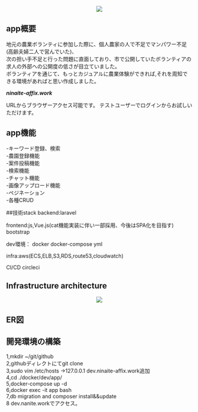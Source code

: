 <p align="center"><img src="https://aws-ninaite-infra.s3.us-east-2.amazonaws.com/%E3%81%97%E3%81%A3%E3%81%A8%E3%82%8A%E4%BF%9D%E6%B9%BF%E3%82%BF%E3%82%A4%E3%83%95%E3%82%9A+%E3%83%8D%E3%83%AD%E3%83%AA+500ml.png"></p>

## app概要
地元の農業ボランティに参加した際に、個人農家の人で不足でマンパワー不足(高齢夫婦二人で営んでいた)、  
次の担い手不足と行った問題に直面しており、市で公開していたボランティアの求人の外部への公開度の低さが目立ていました。  
ボランティアを通じて、もっとカジュアルに農業体験ができれば,それを周知できる環境があればと思い作成しました。  

***ninaite-affix.work***

URLからブラウザーアクセス可能です。
テストユーザーでログインからお試しいただけます。



## app機能
-キーワード登録、検索  
-農園登録機能  
-案件投稿機能  
-検索機能  
-チャット機能  
-画像アップロード機能  
-ペジネーション  
-各種CRUD  

##技術stack
backend:laravel  

frontend:js,Vue.js(cat機能実装に伴い一部採用、今後はSPA化を目指す) bootstrap  

dev環境： docker docker-compose yml  

infra:aws(ECS,ELB,S3,RDS,route53,cloudwatch)  

CI/CD circleci  
## Infrastructure architecture
<p align="center"><img src="https://viewer.diagrams.net/?highlight=0000ff&edit=_blank&layers=1&nav=1&title=Untitled%20Diagram.drawio#R%3Cmxfile%3E%3Cdiagram%20id%3D%2229VhhJ1i6vlpa4bbFShj%22%20name%3D%22Page-1%22%3E5Vxde6I4FP41XuoDhC8v%2FezMbueZzrjP7O5VnwhR0yJhIVTbX78JBBSSqp1ixRkvWjiEfL3nPSc5J9oBo%2FX2JobR6gvxUdAxNH%2FbAeOOYRia67J%2FXPKcS1xbzwXLGPu5aE8wwy9ICDUhTbGPkkpBSkhAcVQVeiQMkUcrMhjHZFMttiBBtdUILpEkmHkwkKV%2FY5%2BuxCgMZyf%2FhPByVbSs2%2F38yRoWhcVIkhX0yWZPBCYdMIoJofnVejtCAZ%2B8Yl7y96avPC07FqOQnvLCNyN%2BgJ8mXz%2BDzacwDWEwivwusEXn6HMx4pikoY%2F4S1oHDElMV2RJWPFbQiIm1JnwAVH6LLCCKSVMtKLrQDxl%2FYmf%2F%2BHv9yzDLgT%2FMkFX62laWWS8FW3kd8%2F7d3coxmtEUSyE8mDF%2BBOSxh46MEIxQArjJaIHyhUVIr%2BiEGIubxBh3YmfWYEYBZDip6p%2BQKFmy7LcDgl2IcB4AzCi208wSEVLg9uhhBVJaYBDNCqVn8%2BVD5NVid8Tiilm6nwL5yi4IwmmmITs2ZxQStZ7BQYBXvIHlKM8hOLOY%2FPNQdjHlylyxNtfb5ec8z24SUAPRlHAquG13wcE%2BvdzGMDQy95d4CAYkYDEWafB1HItYDI5e93HrIHiWUhCdAhr3lW0PQiOeNo1DDGBwuyYfcHCzY7EhWi1x19XOxOeroTn9%2FGsY9gBa3g4j9nVkpZjbyXCsZ%2FIWBoTBwzds2JZ2E%2BBpGMzsyJh6RgKLM%2FFzcI37YHZYtzSREXCsTEGY3BeEtqaW0AlwOsDCTnTkpGzwbmQk81qy5FTcO4joGMLtwpwlmw%2BbfsDgTNNCSfuqGfiVoz83UuXn19m6O7F1hni1TuCWadLCIEj2c1qFXlPxVs1eMpuvINqssdDXvKzHm9BdmrO3Q4wprwvEgX48sJxJ9r%2B8mKMY1ZRTtGQK4WCUpo10h3OQxqTR7T3ZJF9PsAC8BEKvdSN4l7MCm8SJlE%2BHQu85f1QmQyzF6NcUz97vD9DdptfVUtxIJqxE6ZW0zJHYSgUvrmQvcdQUGv6l3vz7fPgxbOM9QvWzUVY%2BuYzGwoU%2BgO%2Bu2S3JEJhLpli3td37lfKXe4xQ2JqTRuSd1noUnl2fGeaRyEOYdwsxwWGp1FYFG4deyNud1E8eWKVJa8vAsyemEQU3xuN7Y3qnLXl9bQrc9ZqYG%2Bk5Kx5fFHWLmdvWDJH8Xz01V4%2FfvsyS2%2B0xPuRbv9kTrBdFLWOT3Shg3idBcb250vNiqNkCviDIfQelxliKt%2BaNTYoKKLki%2BjPeEUpj%2FwN%2BEwYU88PjR5mFFlgpgsxI8uaSX1IIfvH5WzBMU2Ih2HQzW67Ho69NIBx18v6YUwtnc%2FqEtNVOu%2FqhtuLwmUTLLNBlWXlFnWPZa6CZYWsefTlvc9k9P2qQhDIu1A4ydb7tZ2srSkWOn0ZzgL1xuEE4DiZL2kinROXMXa7TKQjzSqbRIos0GJaZD28t8Ar3LDPHSoAFWYAU2aGpYgVnC3UCoxWM6PwC8cjBU6rqAGuKuqZra5DRO%2BXkKINfH673%2FD3wgYIJrQ5utRciaEijCI3YZ3LlZgysoM1fGEjN7TZiYbvjZu31%2BMs9QRDUdFJWrTGvs%2B7KWlRqV6HFGmzwhTNIpjRd8N0qbaxK8ZZbEQy5WPFMVsx5hFZ5Q4uiomfelSEZKJYFZFJQDPqVdvaAVtWLVehWrp2LmNsymGBWTpnxDxNrV5RnzeAptqNK2Hi25Moa1IFUPb0Psm7XtVS0afDhitAC7pTl9vsbgwUzHGdvt636wrfhOUxa8phu7JyAE2lHc7ZtKPfJs98cujNbdoxq0P4JnDrgBWuo6gkH5MUxJeqsswq9i742GyA9WuaAcmNley9RgPhOkftQ3ku62Psg9X2tF%2BxL7yyba6lCB5MQMc1OkMruwCd4Uhc9LU9idsZuNmF3em7HXeSXQw7Q7fFW4EkCe4j6AfEe1SkDY4k0yWGa9mnIcbpetUsm4qtgAFkxpkNEC6a3oLV4iaY6SBxkrX%2FcPcHYh2SFeMjGLiXTxNVNpVPs04NROkXo6g6kXkZID5gokG7EpeWHPIrguLc81am3P4vJcWDbpLN4YAV0K1ou3u4C6QfqaWwb11h0nhVOFyhGNNz18bTKB2%2BH5hyy5LlVET9TJQ3UW32VHFNRZkhpFUFk8x33cqXe%2FgYsRmG83K5lqVMM%2FStYcca87qY%2BiZigddUeMaoh2d0S06Pqo6OGg3YZGUS8YRA%2F8UsgdqJnGgIjItZ3EPJ2rdkR5tIfr6yylEmQCs5UnVKdB6QZY%2BtvB7nMOh5pPfAeD7d5H%2B6%2FDABh9OYphE%2Fpc3To8x8MRymWRqUZ0cD5OEsCdpQ6syqL3H6veI03x6jdKCglKn39AaCnkolPeHQQTtWNadSrF0HEA71%2Bi2e9oI%2BkmebGTppslIlyX8vt2jrVadoKTYq9pmcolKVnGti68nfQbqYQ1R2W97UNznHXgCTBHuVaX7fuuPUadY%2FKH6rO7UzI%2F2zBV0PzceVmFsfsSXJ8%2B9mWK16UqavS4ZVlQxuwrAq4w4nfEOmHZZW2XvFwcyDX%2BFqSbBHFYJoyxbvXfNcHDltyTzLB2DXMOFmgX9fmw3l%2Bu2JdOxUk%2Fda54peqFO8xlV5oR93o3e6oGtIYD5FfN31a2Uvy694HzhWZatU3y5%2BBOENus9ud7%2FckK%2FXdr9%2FASb%2FAw%3D%3D%3C%2Fdiagram%3E%3Cdiagram%20id%3D%22JhD4l7Kq3Zc53R0_LXWL%22%20name%3D%22%E3%83%9A%E3%83%BC%E3%82%B82%22%3EldFBD4IgFADgX8OxLaVpnk2zQ63WWuvIBIENfQ5pWr8%2BG5oxL3Vh8PF48B4Ix2W31aQWe6BMIX9JO4Q3yPejVdCPb3hYCEbgWlJL3gRn%2BWQDLge9S8oaJ9AAKCNrF3OoKpYbx4jW0LphBSj31ppwNoNzTtRcr5IaYXXth5NnTHIx3uwFkd0pyRg8VNIIQqH9IpwgHGsAY2dlFzP17t3Yl3RXNLcoCw6hFKfdcc%2B1uCxssvSfI58SNKvMr6n7yfS0fuH8L05e%3C%2Fdiagram%3E%3C%2Fmxfile%3E"></p>


## ER図

## 開発環境の構築
 1,mkdir ~/git/github  
 2,githubディレクトにてgit clone  
 3,sudo vim /etc/hosts ->127.0.0.1 dev.ninaite-affix.work追加  
 4,cd ./docker/dev/app/  
 5,docker-compose up -d  
 6,docker exec -it app bash  
 7,db migration and composer install&&update  
 8 dev.nanite.workでアクセス。  


